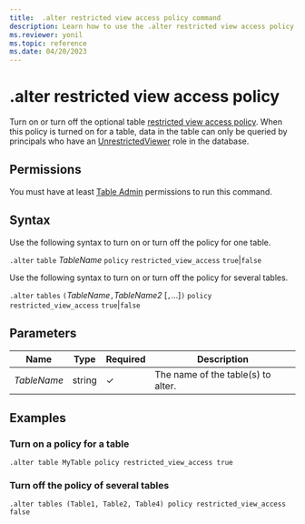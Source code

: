 ```yaml
---
title:  .alter restricted view access policy command
description: Learn how to use the .alter restricted view access policy command to turn on or turn off the table's restricted view access policy.
ms.reviewer: yonil
ms.topic: reference
ms.date: 04/20/2023
---
```

# .alter restricted view access policy

Turn on or turn off the optional table [restricted view access policy](restrictedviewaccesspolicy.md). When this policy is turned on for a table, data in the table can only be queried by principals who have an [UnrestrictedViewer](./access-control/role-based-access-control.md) role in the database.

## Permissions

You must have at least [Table Admin](access-control/role-based-access-control.md) permissions to run this command.

## Syntax

Use the following syntax to turn on or turn off the policy for one table.

`.alter` `table` *TableName* `policy` `restricted_view_access` `true`|`false`

Use the following syntax to turn on or turn off the policy for several tables.

`.alter` `tables` `(`*TableName*`,`*TableName2* [`,`...]`)` `policy` `restricted_view_access` `true`|`false`

## Parameters

| Name | Type | Required | Description |
|--|--|--|--|
| *TableName* | string | &check; | The name of the table(s) to alter. |

## Examples

### Turn on a policy for a table

```kusto
.alter table MyTable policy restricted_view_access true
```

### Turn off the policy of several tables

```kusto
.alter tables (Table1, Table2, Table4) policy restricted_view_access false
```
